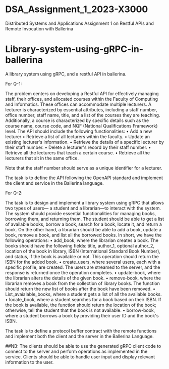 # DSA_Assignment_1_2023-X3000
Distributed Systems and Applications Assignment 1 on Restful APIs and Remote Invocation with Ballerina 
# Library-system-using-gRPC-in-ballerina
A library system using gRPC, and a restful API in ballerina.


For Q-1:

The problem centers on developing a Restful API for effectively managing staff, their offices, and allocated courses within the Faculty of Computing and Informatics. These offices can accommodate multiple lecturers. A lecturer is characterized by essential attributes, including a staff number, office number, staff name, title, and a list of the courses they are teaching. Additionally, a course is characterized by specific details such as the course name, course code, and NQF (National Qualifications Framework) level. The API should include the following functionalities: • Add a new lecturer • Retrieve a list of all lecturers within the faculty. • Update an existing lecturer's information. • Retrieve the details of a specific lecturer by their staff number. • Delete a lecturer's record by their staff number. • Retrieve all the lecturers that teach a certain course. • Retrieve all the lecturers that sit in the same office.

Note that the staff number should serve as a unique identifier for a lecturer.

The task is to define the API following the OpenAPI standard and implement the client and service in the Ballerina language.

For Q-2:

The task is to design and implement a library system using gRPC that allows two types of users— a student and a librarian—to interact with the system. The system should provide essential functionalities for managing books, borrowing them, and returning them. The student should be able to get a list of available books, borrow a book, search for a book, locate it, and return a book. On the other hand, a librarian should be able to add a book, update a book, remove a book, and list all the borrowed books. In short, we have the following operations: • add_book, where the librarian creates a book. The books should have the following fields: title, author_1, optional author_2, location of the book in library, ISBN (International Standard Book Number), and status, if the book is available or not. This operation should return the ISBN for the added book. • create_users, where several users, each with a specific profile, are created. The users are streamed to the server, and the response is returned once the operation completes. • update-book, where the librarian alters the details of the given book. • remove-book, where the librarian removes a book from the collection of library books. The function should return the new list of books after the book have been removed. • List_avaialable_books, where a student gets a list of all the available books. • locate_book, where a student searches for a book based on their ISBN. If the book is available, the function should return the location of the book; otherwise, tell the student that the book is not available. • borrow-book, where a student borrows a book by providing their user ID and the book's ISBN.

The task is to define a protocol buffer contract with the remote functions and implement both the client and the server in the Ballerina Language.

##NB: The clients should be able to use the generated gRPC client code to connect to the server and perform operations as implemented in the service. Clients should be able to handle user input and display relevant information to the user.


